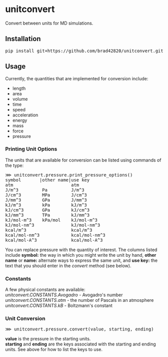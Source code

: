 # unitconvert
Convert between units for MD simulations.

## Installation
<pre>
pip install git+https://github.com/brad42820/unitconvert.git
</pre>

## Usage
Currently, the quantities that are implemented for conversion include:
- length
- area
- volume
- time
- speed
- acceleration
- energy
- mass
- force
- pressure

### Printing Unit Options
The units that are available for conversion can be listed using commands of the type:
<pre>
&#8921; unitconvert.pressure.print_pressure_options()
symbol       |other name|use key
atm                      atm       
J/m^3         Pa         J/m^3     
J/cm^3        MPa        J/cm^3    
J/mm^3        GPa        J/mm^3    
kJ/m^3        kPa        kJ/m^3    
kJ/cm^3       GPa        kJ/cm^3   
kJ/mm^3       TPa        kJ/mm^3   
kJ/mol-m^3    kPa/mol    kJ/mol-m^3
kJ/mol-nm^3              kJ/mol-nm^3
kcal/m^3                 kcal/m^3  
kcal/mol-nm^3            kcal/mol-nm^3
kcal/mol-A^3             kcal/mol-A^3
</pre>

You can replace pressure with the quantity of interest. The columns listed include **symbol:** the way in which you might write the unit by hand, **other name** or **name:** alternate ways to express the same unit, and **use key:** the text that you should enter in the *convert* method (see below).

### Constants
A few physical constants are available:  
*unitconvert.CONSTANTS.Avogadro* - Avogadro's number  
*unitconvert.CONSTANTS.atm* - the number of Pascals in an atmosphere  
*unitconvert.CONSTANTS.kB* - Boltzmann's constant  

### Unit Conversion
<pre>
&#8921; unitconvert.pressure.convert(value, starting, ending)
</pre>

**value** is the pressure in the starting units.  
**starting** and **ending** are the keys associated with the starting and ending units. See above for how to list the keys to use.

